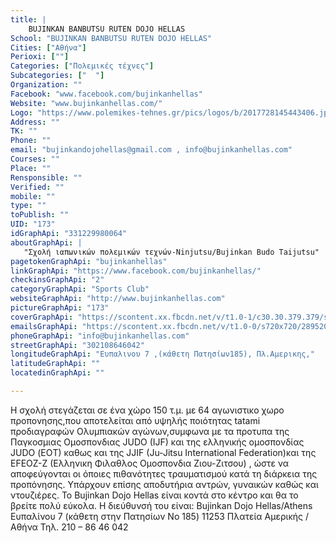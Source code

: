 ```yaml
---
title: |
    BUJINKAN BANBUTSU RUTEN DOJO HELLAS
School: "BUJINKAN BANBUTSU RUTEN DOJO HELLAS"
Cities: ["Αθήνα"]
Perioxi: [""]
Categories: ["Πολεμικές τέχνες"]
Subcategories: ["  "]
Organization: ""
Facebook: "www.facebook.com/bujinkanhellas"
Website: "www.bujinkanhellas.com/"
Logo: "https://www.polemikes-tehnes.gr/pics/logos/b/2017728145443406.jpg"
Address: ""
TK: ""
Phone: ""
email: "bujinkandojohellas@gmail.com , info@bujinkanhellas.com"
Courses: ""
Place: ""
Rensponsible: ""
Verified: ""
mobile: ""
type: ""
toPublish: ""
UID: "173"
idGraphApi: "331229980064"
aboutGraphApi: | 
   "Σχολή ιαπωνικών πολεμικών τεχνών-Ninjutsu/Bujinkan Budo Taijutsu"
pagetokenGraphApi: "bujinkanhellas"
linkGraphApi: "https://www.facebook.com/bujinkanhellas/"
checkinsGraphApi: "2"
categoryGraphApi: "Sports Club"
websiteGraphApi: "http://www.bujinkanhellas.com"
pictureGraphApi: "173"
coverGraphApi: "https://scontent.xx.fbcdn.net/v/t1.0-1/c30.30.379.379/s50x50/555049_10152665316270065_99454047_n.jpg?oh=da7107c50f4840481ca8e0544e3f3855&amp;oe=5B34EC52"
emailsGraphApi: "https://scontent.xx.fbcdn.net/v/t1.0-0/s720x720/28952050_10160007425195065_2579554738047549440_o.jpg?oh=f8b1ffec7e3e4826de4cc79ff578e450&amp;oe=5B3FBD3F"
phoneGraphApi: "info@bujinkanhellas.com"
streetGraphApi: "302108646042"
longitudeGraphApi: "Ευπαλινου 7 ,(κάθετη Πατησίων185), Πλ.Αμερικης,"
latitudeGraphApi: ""
locatedinGraphApi: ""

---
```


Η σχολή στεγάζεται σε ένα χώρο 150 τ.μ. με 64 αγωνιστικο χωρο προπονησης,που αποτελείται από υψηλής ποιότητας tatami προδιαγραφών Ολυμπιακών αγώνων,συμφωνα με τα προτυπα της Παγκοσμιας Ομοσπονδιας JUDO (IJF) και της ελληνικής ομοσπονδίας JUDO (ΕΟT) καθως και της JJIF (Ju-Jitsu International Federation)και της EFEOZ-Z (Eλληνικη Φιλαθλος Ομοσπονδια Ζιου-Ζιτσου) , ώστε να αποφεύγονται οι όποιες πιθανότητες τραυματισμού κατά τη διάρκεια της προπόνησης. Υπάρχουν επίσης αποδυτήρια αντρών, γυναικών καθώς και ντουζιέρες. Το Bujinkan Dojo Hellas είναι κοντά στο κέντρο και θα το βρείτε πολύ εύκολα. Η διεύθυνσή του είναι: Bujinkan Dojo Hellas/Athens Ευπαλίνου 7 (κάθετη στην Πατησίων No 185) 11253 Πλατεία Αμερικής / Αθήνα Τηλ. 210 – 86 46 042 

